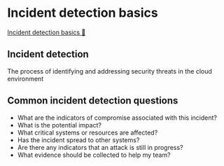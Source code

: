 # Incident detection basics

[Incident detection basics 🔗](https://www.coursera.org/learn/detect-respond-and-recover-from-cloud-cybersecurity-attacks/lecture/LER5U/incident-detection-basics)

## Incident detection

The process of identifying and addressing security threats in the cloud environment

## Common incident detection questions

- What are the indicators of compromise associated with this incident?
- What is the potential impact?
- What critical systems or resources are affected?
- Has the incident spread to other systems?
- Are there any indicators that an attack is still in progress?
- What evidence should be collected to help my team?
